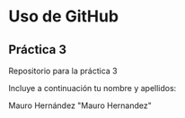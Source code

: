 # Uso de GitHub
## Práctica 3
Repositorio para la práctica 3

Incluye a continuación tu nombre y apellidos:

Mauro Hernández
"Mauro Hernandez" 
